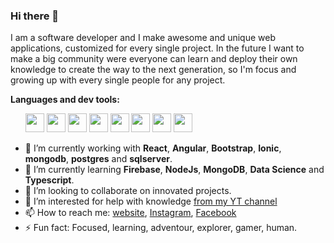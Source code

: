 ### Hi there 👋

I am a software developer and I make awesome and unique web applications, customized for every single project. In the future I want to make a big community were everyone can learn and deploy their own knowledge to create the way to the next generation, so I'm focus and growing up with every single people for any project. 

**Languages and dev tools:**
<ul>
<img src="https://seeklogo.com/images/A/angular-logo-B76B1CDE98-seeklogo.com.png" width="30" height="30" />

<img src="https://upload.wikimedia.org/wikipedia/commons/thumb/4/47/React.svg/1200px-React.svg.png" width="30" height="30" />

<img src="https://hackr.io/tutorials/ionic/logo-ionic.svg?ver=1587978084" width="30" height="30" />

<img src="https://icon-library.com/images/html5-icon/html5-icon-13.jpg" width="30" height="30" />

<img src="https://maxcdn.icons8.com/Share/icon/Logos//css31600.png" width="30" height="30" />

<img src="https://cdn.worldvectorlogo.com/logos/visual-studio-code-1.svg" width="30" height="30" />

<img src="https://i.dlpng.com/static/png/7043465_preview.png" width="30" height="30" />
 
<img src="https://toppng.com/uploads/preview/mongo-db-design-mongodb-logo-mongodb-11562879783bwj2cknalk.png" width="30" height="30" />
</ul>

- 🔭 I’m currently working with **React**, **Angular**, **Bootstrap**, **Ionic**, **mongodb**, **postgres** and **sqlserver**.
- 🌱 I’m currently learning **Firebase**, **NodeJs**, **MongoDB**, **Data Science** and **Typescript**.
- 👯 I’m looking to collaborate on innovated projects.
- 🤔 I’m interested for help with knowledge [from my YT channel](https://youtube.com/c/iamsergiocampbell)
- 📫 How to reach me: [website](https://sacv-portfolio.web.app), [Instagram](https://instagram.com/iamsergiocampbell), [Facebook](https://facebook.com/iamsergiocampbell)
- ⚡ Fun fact: Focused, learning, adventour, explorer, gamer, human.
